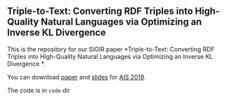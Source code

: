 ## Triple-to-Text: Converting RDF Triples into High-Quality Natural Languages via Optimizing an Inverse KL Divergence 



This is the repository for our SIGIR paper *Triple-to-Text: Converting RDF Triples into High-Quality Natural Languages via Optimizing an Inverse KL Divergence *. 


You can download [paper](./Triple_to_Text__Converting_RDF_Triples_into_High_Quality_Natural_Languages_via_Optimizing_an_Inverse_KL_Divergence.pdf) and [slides](./AIS-Triple-to-Text.pptx) for [AIS 2019](https://mp.weixin.qq.com/s/1dQiJGljeKzona5iBTeIXg).

The code is in `code` dir
